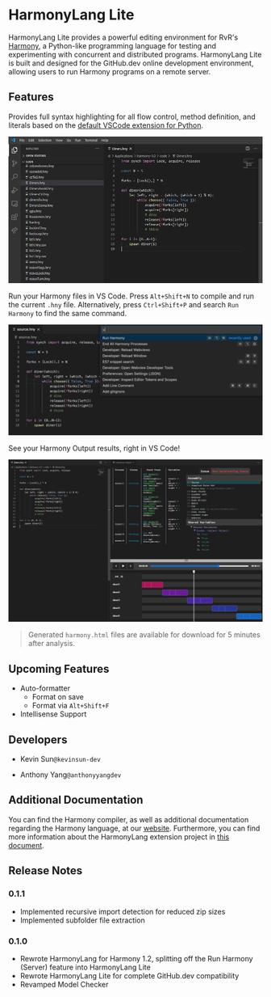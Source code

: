 # HarmonyLang Lite

HarmonyLang Lite provides a powerful editing environment for RvR's [Harmony](http://harmony.cs.cornell.edu), a Python-like programming language for testing and experimenting with concurrent and distributed programs. HarmonyLang Lite is built and designed for the GitHub.dev online development environment, allowing users to run Harmony programs on a remote server.

## Features

Provides full syntax highlighting for all flow control, method definition, and literals based on the [default VSCode extension for Python](https://github.com/microsoft/vscode).

![Syntax Highlighting](images/syntax-example.png)

Run your Harmony files in VS Code. Press `Alt+Shift+N` to compile and run the current `.hny` file. Alternatively, press `Ctrl+Shift+P` and search `Run Harmony` to find the same command.

![Command](images/command-example.png)

See your Harmony Output results, right in VS Code!

![Harmony Output](images/build-example.jpg)

> Generated `harmony.html` files are available for download for 5 minutes after analysis.

## Upcoming Features

- Auto-formatter
  - Format on save
  - Format via `Alt+Shift+F`
- Intellisense Support

## Developers

- Kevin Sun`@kevinsun-dev`

- Anthony Yang`@anthonyyangdev`

## Additional Documentation
You can find the Harmony compiler, as well as additional documentation regarding the Harmony language, at our [website](http://harmony.cs.cornell.edu).
Furthermore, you can find more information about the HarmonyLang extension project in [this document](https://docs.google.com/document/d/16pO-tNLfNebIAuqb_vy_z0dJyIFX_Nb-xYDXRfMqOfE/edit?usp=sharing). 

## Release Notes

### 0.1.1
 - Implemented recursive import detection for reduced zip sizes
 - Implemented subfolder file extraction

### 0.1.0
 - Rewrote HarmonyLang for Harmony 1.2, splitting off the Run Harmony (Server) feature into HarmonyLang Lite
 - Rewrote HarmonyLang Lite for complete GitHub.dev compatibility
 - Revamped Model Checker

